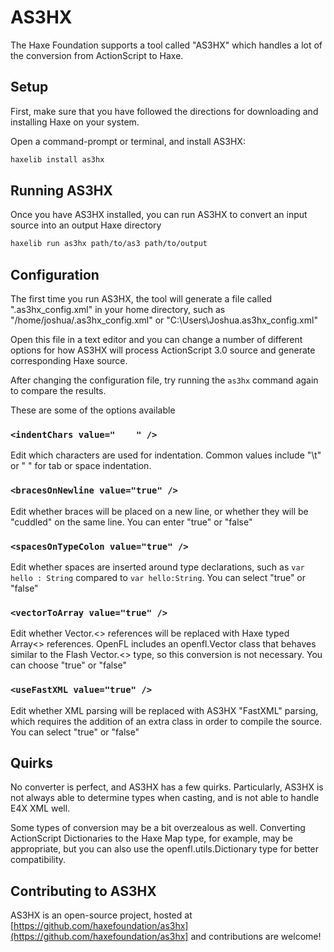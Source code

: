 # AS3HX

The Haxe Foundation supports a tool called "AS3HX" which handles a lot of the conversion from ActionScript to Haxe.

## Setup

First, make sure that you have followed the directions for downloading and installing Haxe on your system.

Open a command-prompt or terminal, and install AS3HX:

```bash
haxelib install as3hx
```

## Running AS3HX

Once you have AS3HX installed, you can run AS3HX to convert an input source into an output Haxe directory

```bash
haxelib run as3hx path/to/as3 path/to/output
```

## Configuration

The first time you run AS3HX, the tool will generate a file called ".as3hx_config.xml" in your home directory, such as "/home/joshua/.as3hx_config.xml" or "C:\Users\Joshua\.as3hx_config.xml"

Open this file in a text editor and you can change a number of different options for how AS3HX will process ActionScript 3.0 source and generate corresponding Haxe source.

After changing the configuration file, try running the `as3hx` command again to compare the results.

These are some of the options available

### `<indentChars value="    " />`

Edit which characters are used for indentation. Common values include "\t" or "    " for tab or space indentation.

### `<bracesOnNewline value="true" />`

Edit whether braces will be placed on a new line, or whether they will be "cuddled" on the same line. You can enter "true" or "false"

### `<spacesOnTypeColon value="true" />`

Edit whether spaces are inserted around type declarations, such as `var hello : String` compared to `var hello:String`. You can select "true" or "false"

### `<vectorToArray value="true" />`

Edit whether Vector.<> references will be replaced with Haxe typed Array<> references. OpenFL includes an openfl.Vector class that behaves similar to the Flash Vector.<> type, so this conversion is not necessary. You can choose "true" or "false"

### `<useFastXML value="true" />`

Edit whether XML parsing will be replaced with AS3HX "FastXML" parsing, which requires the addition of an extra class in order to compile the source. You can select "true" or "false"

## Quirks

No converter is perfect, and AS3HX has a few quirks. Particularly, AS3HX is not always able to determine types when casting, and is not able to handle E4X XML well.

Some types of conversion may be a bit overzealous as well. Converting ActionScript Dictionaries to the Haxe Map type, for example, may be appropriate, but you can also use the openfl.utils.Dictionary type for better compatibility.

## Contributing to AS3HX

AS3HX is an open-source project, hosted at [https://github.com/haxefoundation/as3hx](https://github.com/haxefoundation/as3hx] and contributions are welcome!
